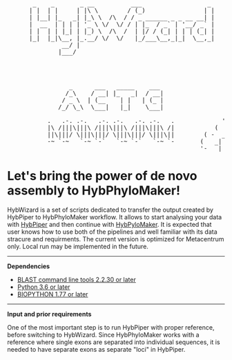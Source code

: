 <pre> 
       _    _       _ __          ___                  _ 
      | |  | |     | |\ \        / (_)                | |   
      | |__| |_   _| |_\ \  /\  / / _ ______ _ _ __ __| |                          /\
      |  __  | | | | '_ \ \/  \/ / | |_  / _` | '__/ _` |                         /  \
      | |  | | |_| | |_) \  /\  /  | |/ / (_| | | | (_| |                        |    |
      |_|  |_|\__, |_.__/ \/  \/   |_/___\__,_|_|  \__,_|                      --:'''':--
               __/ |                                                             :'_' :
              |___/                                                              _:"":\___
                                                                 ' '      ____.' :::     '._
                                                                . *=====<<=)           \    :
                                                                 .  '      '-'-'\_      /'._.'
                                                                                  \====:_ ""
                 _      ___   _____    ___                                       .'     \\
                /_\    / __| |_   _|  / __|                                     :       :
               / _ \  | (__    | |   | (_ |                                    /   :    \
              /_/ \_\  \___|   |_|    \___|                                   :   .      '.
                                                              ,. _            :  : :      :
           .   .-. .-.   .-. .-.   .-. .-.   .             '-' _  ).          :__:-:__.;--'
           |\ /|||\|||\ /|||\|||\ /|||\|||\ /|           (   _|  _  )        '-'   '-'
           ||\|||/ \|||\|||/ \|||\|||/ \|||\||        ( -  _| |_|   -_
           -~ `-~   `-~ `-`   `-~ `-`   `-~ `-       (   _| |_  |_    )
                                                     '-   |_         -</pre>


   Let's bring the power of de novo assembly to HybPhyloMaker!
===

HybWizard is a set of scripts dedicated to transfer the output created by HybPiper to HybPhyloMaker workflow. It allows to start analysing your data with [HybPiper](https://github.com/mossmatters/HybPiper) and then continue with [HybPyloMaker](https://github.com/tomas-fer/HybPhyloMaker). It is expected that user knows how to use both of the pipelines and well familiar with its data stracure and requirments. The current version is optimized for Metacentrum only. Local run may be implemented in the future.
___
**Dependencies**
  * [BLAST command line tools 2.2.30 or later](https://www.ncbi.nlm.nih.gov/books/NBK131777/#_Blast_ReleaseNotes_BLAST_2_2_30_October_)
  * [Python 3.6 or later](https://www.python.org/downloads/)
  * [BIOPYTHON 1.77 or later](https://biopython.org/wiki/Download)
___
**Input and prior requirements**

One of the most important step is to run HybPiper with proper reference, before switching to HybWizard. Since HybPhyloMaker works with a reference where single exons are separated into individual sequences, it is needed to have separate exons as separate "loci" in HybPiper.  
